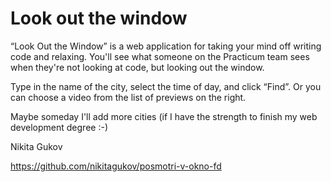 # Look out the window 

“Look Out the Window” is a web application for taking your mind off writing code and relaxing. You'll see what someone on the Practicum team sees when they're not looking at code, but looking out the window. 

Type in the name of the city, select the time of day, and click “Find”. Or you can choose a video from the list of previews on the right. 

Maybe someday I'll add more cities (if I have the strength to finish my web development degree :-)


Nikita Gukov

https://github.com/nikitagukov/posmotri-v-okno-fd
